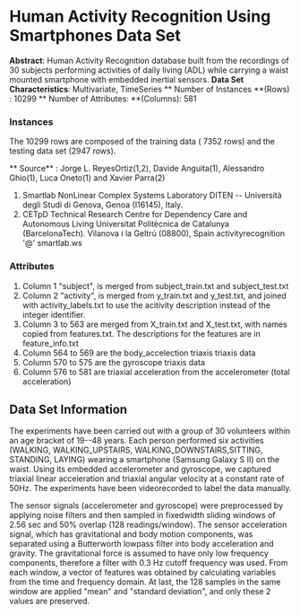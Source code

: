 
# Human Activity Recognition Using Smartphones Data Set
**Abstract**: Human Activity Recognition database built from the recordings of 30 subjects performing activities
of daily living (ADL) while carrying a waist mounted smartphone with embedded inertial sensors.
**Data Set Characteristics**: Multivariate, TimeSeries
** Number of Instances **(Rows) : 10299
** Number of Attributes: **(Columns): 581 

### Instances 
The 10299 rows are composed of the training data ( 7352 rows) and the testing data set (2947 rows). 

** Source** :
Jorge L. ReyesOrtiz(1,2), Davide Anguita(1), Alessandro Ghio(1), Luca Oneto(1) and Xavier Parra(2)
1. Smartlab NonLinear Complex Systems Laboratory
DITEN -- Università degli Studi di Genova, Genoa (I16145), Italy.
2. CETpD Technical Research Centre for Dependency Care and Autonomous Living
Universitat Politècnica de Catalunya (BarcelonaTech). Vilanova i la Geltrú (08800), Spain
activityrecognition '@' smartlab.ws

### Attributes 
1. Column 1 "subject", is merged from subject_train.txt and subject_test.txt 
2. Column 2 "activity", is merged from y_train.txt and y_test.txt, and joined with activity_labels.txt to use the acitivity description instead of the integer identifier. 
3. Column 3 to 563 are merged from X_train.txt and X_test.txt, with names copied from features.txt. The descriptions for the features are in feature_info.txt 
4. Column 564 to 569 are the body_accelection triaxis triaxis data 
5. Column 570 to 575 are the gyroscope triaxis data
5. Column 576 to 581 are triaxial acceleration from the accelerometer (total acceleration)
 
## Data Set Information
The experiments have been carried out with a group of 30 volunteers within an age bracket of 19--48 years.
Each person performed six activities (WALKING, WALKING_UPSTAIRS, WALKING_DOWNSTAIRS,SITTING, STANDING, LAYING) wearing a smartphone (Samsung Galaxy S II) on the waist. Using its embedded accelerometer and gyroscope, we captured triaxial
linear acceleration and triaxial angular velocity at a constant rate of 50Hz. The experiments have been videorecorded
to label the data manually.

The sensor signals (accelerometer and gyroscope) were preprocessed by applying noise filters and then sampled in fixedwidth
sliding windows of 2.56 sec and 50% overlap (128 readings/window). The sensor acceleration signal, which has gravitational and body motion components, was separated using a Butterworth lowpass filter into body acceleration and gravity. The gravitational force is assumed to have only low frequency components, therefore a filter with 0.3 Hz cutoff frequency was used. From each window, a vector of features was obtained by calculating variables from the time and frequency domain. At last, the 128 samples in the same window are applied "mean" and "standard deviation", and only these 2 values are preserved.










